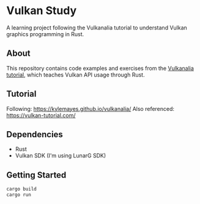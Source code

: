 # Vulkan Study

A learning project following the Vulkanalia tutorial to understand Vulkan graphics programming in Rust.

## About

This repository contains code examples and exercises from the [Vulkanalia tutorial](https://kylemayes.github.io/vulkanalia/), which teaches Vulkan API usage through Rust.

## Tutorial

Following: https://kylemayes.github.io/vulkanalia/
Also referenced: https://vulkan-tutorial.com/

## Dependencies

- Rust
- Vulkan SDK (I'm using LunarG SDK)

## Getting Started

```bash
cargo build
cargo run
```
